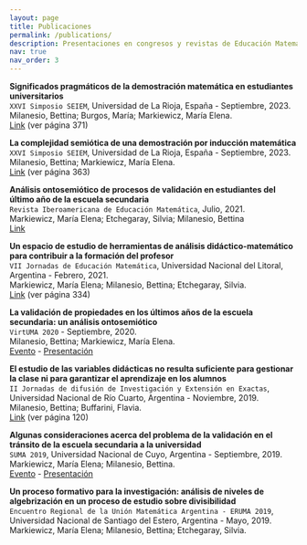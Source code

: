 ```yaml
---
layout: page
title: Publicaciones
permalink: /publications/
description: Presentaciones en congresos y revistas de Educación Matemática.
nav: true
nav_order: 3
---
```


**Significados pragmáticos de la demostración matemática en estudiantes universitarios**\
`XXVI Simposio SEIEM`, Universidad de La Rioja, España - Septiembre, 2023.\
Milanesio, Bettina; Burgos, María; Markiewicz, María Elena.\
[Link](https://www.seiem.es/docs/actas/26/ActasXXVISEIEM.pdf) (ver página 371)

**La complejidad semiótica de una demostración por inducción matemática**\
`XXVI Simposio SEIEM`, Universidad de La Rioja, España - Septiembre, 2023.\
Milanesio, Bettina; Markiewicz, María Elena.\
[Link](https://www.seiem.es/docs/actas/26/ActasXXVISEIEM.pdf) (ver página 363)

**Análisis ontosemiótico de procesos de validación en estudiantes del último año de la escuela secundaria**\
`Revista Iberoamericana de Educación Matemática`, Julio, 2021.\
Markiewicz, María Elena; Etchegaray, Silvia; Milanesio, Bettina\
[Link](https://union.fespm.es/index.php/UNION/article/view/232/159) 

**Un espacio de estudio de herramientas de análisis didáctico-matemático para contribuir a la formación del profesor**\
`VII Jornadas de Educación Matemática`, Universidad Nacional del Litoral, Argentina - Febrero, 2021.\
Markiewicz, María Elena; Milanesio, Bettina; Etchegaray, Silvia.\
[Link](https://www.fhuc.unl.edu.ar/institucional/wp-content/uploads/sites/3/2018/08/Ebook-Actas-Jornadas-Matem%C3%A1tica-2021.pdf) (ver página 334)

**La validación de propiedades en los últimos años de la escuela secundaria: un análisis ontosemiótico**\
`VirtUMA 2020` - Septiembre, 2020.\
Milanesio, Bettina; Markiewicz, María Elena.\
[Evento](https://virtuma2020.com.ar) - [Presentación](https://www.youtube.com/watch?v=JLW7khUUDqg&feature=youtu.be&ab_channel=BettinaMilanesio)

**El estudio de las variables didácticas no resulta suficiente para gestionar la clase ni para garantizar el aprendizaje en los alumnos**\
`II Jornadas de difusión de Investigación y Extensión en Exactas`, Universidad Nacional de Río Cuarto, Argentina - Noviembre, 2019. \
Milanesio, Bettina; Buffarini, Flavia.\
[Link](https://drive.google.com/file/d/1jvoNKOXwzuwWVt6aAMmU7Bc9qhbzRYWB/view)
(ver página 120)

**Algunas consideraciones acerca del problema de la validación en el tránsito de la escuela secundaria a la universidad**\
`SUMA 2019`, Universidad Nacional de Cuyo, Argentina - Septiembre, 2019.\
Markiewicz, María Elena; Milanesio, Bettina.\
[Evento](http://www.union-matematica.org.ar/suma2019/suma2019.html) - [Presentación](http://www.union-matematica.org.ar/suma2019/abstract_ed_2.html#29/07/2019%2010:13:54)

**Un proceso formativo para la investigación: análisis de niveles de algebrización en un proceso de estudio sobre divisibilidad**\
`Encuentro Regional de la Unión Matemática Argentina - ERUMA 2019`, Universidad Nacional de Santiago del Estero, Argentina - Mayo, 2019.\
Markiewicz, María Elena; Milanesio, Bettina; Etchegaray, Silvia.
